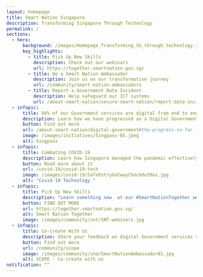 ```yaml
---
layout: homepage
title: Smart Nation Singapore
description: Transforming Singapore Through Technology
permalink: /
sections:
  - hero:
      background: /images/Homepage_Transforming_SG_through_technology.jpg
      key_highlights:
        - title: Pick Up New Skills
          description: Check out our webinars
          url: https://together.smartnation.gov.sg/
        - title: Be a Smart Nation Ambassador
          description: Join us on our transformative journey
          url: /community/smart-nation-ambassadors
        - title: Report a Government Data Incident
          description: Help safeguard our ICT systems
          url: /about-smart-nation/secure-smart-nation/report-data-incident
  - infopic:
      title: 94% of our Government services are digital from end to end
      description: Learn how we have progressed as a Digital Government
      button: Find out more
      url: /about-smart-nation/digital-government#the-progress-so-far
      image: /images/initiatives/Singpass-05.jpeg
      alt: Singpass
  - infopic:
      title: Combating COVID-19
      description: Learn how Singapore managed the pandemic effectively with technology
      button: Read more about it
      url: /covid-19/covid-19-tech
      image: /images/covid-19/SafeEntryGatwayCheckOutBox.jpg
      alt: "Covid-19 Technology "
  - infopic:
      title: Pick Up New Skills
      description: "Learn something new  at our #SmartNationTogether webinars and workshops"
      button: FIND OUT MORE
      url: https://together.smartnation.gov.sg/
      alt: Smart Nation Together
      image: /images/community/snt/SNT-webinars.jpg
  - infopic:
      title: Co-create With Us
      description: Share your feedback on digital Government services via SCOPE
      button: Find out more
      url: /community/scope
      image: /images/community/sna/SmartNationAmbassador01.jpg
      alt: SCOPE - Co-create with us
notification: ""
---
```

